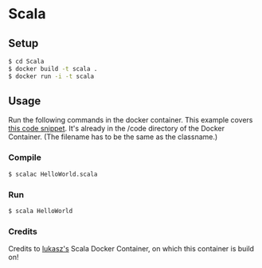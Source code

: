 Scala
===

## Setup

```sh
$ cd Scala
$ docker build -t scala .
$ docker run -i -t scala
```

## Usage

Run the following commands in the docker container. This example covers [this code snippet](http://www.scala-lang.org/old/node/166.html). It's already in the /code directory of the Docker Container. (The filename has to be the same as the classname.)

### Compile

```sh
$ scalac HelloWorld.scala
```

### Run

```sh
$ scala HelloWorld
```

### Credits
Credits to [lukasz's](https://index.docker.io/u/lukasz/docker-scala/) Scala Docker Container, on which this container is build on!
